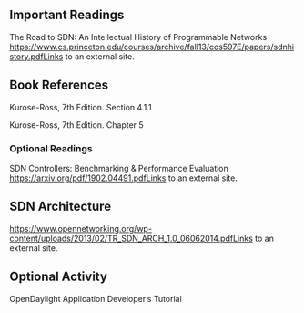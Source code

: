 ## Important Readings

The Road to SDN: An Intellectual History of Programmable Networks
https://www.cs.princeton.edu/courses/archive/fall13/cos597E/papers/sdnhistory.pdfLinks to an external site.

## Book References

Kurose-Ross, 7th Edition. Section 4.1.1

Kurose-Ross, 7th Edition. Chapter 5

### Optional Readings

SDN Controllers: Benchmarking & Performance Evaluation
https://arxiv.org/pdf/1902.04491.pdfLinks to an external site.

## SDN Architecture

https://www.opennetworking.org/wp-content/uploads/2013/02/TR_SDN_ARCH_1.0_06062014.pdfLinks to an external site.

## Optional Activity

OpenDaylight Application Developer’s Tutorial
